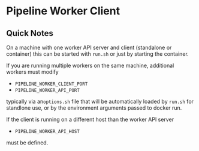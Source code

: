 # Pipeline Worker Client

## Quick Notes

On a machine with one worker API server and client (standalone or container) this can be started with `run.sh` or just
by starting the container.

If you are running multiple workers on the same machine, additional workers must modify
* `PIPELINE_WORKER_CLIENT_PORT`
* `PIPELINE_WORKER_API_PORT`

typically via an`options.sh` file that will be automatically loaded by `run.sh` for standlone use, or by the environment arguments
passed to docker run.

If the client is running on a different host than the worker API server
* `PIPELINE_WORKER_API_HOST`

must be defined.
